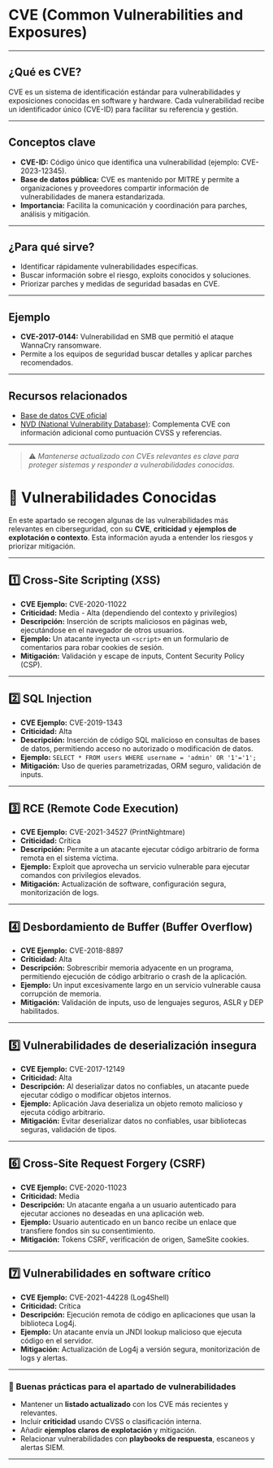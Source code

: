 
# CVE (Common Vulnerabilities and Exposures)

---

## ¿Qué es CVE?

CVE es un sistema de identificación estándar para vulnerabilidades y exposiciones conocidas en software y hardware. Cada vulnerabilidad recibe un identificador único (CVE-ID) para facilitar su referencia y gestión.

---

## Conceptos clave

- **CVE-ID:** Código único que identifica una vulnerabilidad (ejemplo: CVE-2023-12345).  
- **Base de datos pública:** CVE es mantenido por MITRE y permite a organizaciones y proveedores compartir información de vulnerabilidades de manera estandarizada.  
- **Importancia:** Facilita la comunicación y coordinación para parches, análisis y mitigación.

---

## ¿Para qué sirve?

- Identificar rápidamente vulnerabilidades específicas.  
- Buscar información sobre el riesgo, exploits conocidos y soluciones.  
- Priorizar parches y medidas de seguridad basadas en CVE.

---

## Ejemplo

- **CVE-2017-0144:** Vulnerabilidad en SMB que permitió el ataque WannaCry ransomware.  
- Permite a los equipos de seguridad buscar detalles y aplicar parches recomendados.

---

## Recursos relacionados

- [Base de datos CVE oficial](https://cve.mitre.org/)  
- [NVD (National Vulnerability Database)](https://nvd.nist.gov/): Complementa CVE con información adicional como puntuación CVSS y referencias.

---

> ⚠️ *Mantenerse actualizado con CVEs relevantes es clave para proteger sistemas y responder a vulnerabilidades conocidas.*

# 🐞 Vulnerabilidades Conocidas

En este apartado se recogen algunas de las vulnerabilidades más relevantes en ciberseguridad, con su **CVE**, **criticidad** y **ejemplos de explotación o contexto**. Esta información ayuda a entender los riesgos y priorizar mitigación.

---

## 1️⃣ Cross-Site Scripting (XSS)
- **CVE Ejemplo:** CVE-2020-11022  
- **Criticidad:** Media - Alta (dependiendo del contexto y privilegios)  
- **Descripción:** Inserción de scripts maliciosos en páginas web, ejecutándose en el navegador de otros usuarios.  
- **Ejemplo:** Un atacante inyecta un `<script>` en un formulario de comentarios para robar cookies de sesión.  
- **Mitigación:** Validación y escape de inputs, Content Security Policy (CSP).

---

## 2️⃣ SQL Injection
- **CVE Ejemplo:** CVE-2019-1343  
- **Criticidad:** Alta  
- **Descripción:** Inserción de código SQL malicioso en consultas de bases de datos, permitiendo acceso no autorizado o modificación de datos.  
- **Ejemplo:** `SELECT * FROM users WHERE username = 'admin' OR '1'='1';`  
- **Mitigación:** Uso de queries parametrizadas, ORM seguro, validación de inputs.

---

## 3️⃣ RCE (Remote Code Execution)
- **CVE Ejemplo:** CVE-2021-34527 (PrintNightmare)  
- **Criticidad:** Crítica  
- **Descripción:** Permite a un atacante ejecutar código arbitrario de forma remota en el sistema víctima.  
- **Ejemplo:** Exploit que aprovecha un servicio vulnerable para ejecutar comandos con privilegios elevados.  
- **Mitigación:** Actualización de software, configuración segura, monitorización de logs.

---

## 4️⃣ Desbordamiento de Buffer (Buffer Overflow)
- **CVE Ejemplo:** CVE-2018-8897  
- **Criticidad:** Alta  
- **Descripción:** Sobrescribir memoria adyacente en un programa, permitiendo ejecución de código arbitrario o crash de la aplicación.  
- **Ejemplo:** Un input excesivamente largo en un servicio vulnerable causa corrupción de memoria.  
- **Mitigación:** Validación de inputs, uso de lenguajes seguros, ASLR y DEP habilitados.

---

## 5️⃣ Vulnerabilidades de deserialización insegura
- **CVE Ejemplo:** CVE-2017-12149  
- **Criticidad:** Alta  
- **Descripción:** Al deserializar datos no confiables, un atacante puede ejecutar código o modificar objetos internos.  
- **Ejemplo:** Aplicación Java deserializa un objeto remoto malicioso y ejecuta código arbitrario.  
- **Mitigación:** Evitar deserializar datos no confiables, usar bibliotecas seguras, validación de tipos.

---

## 6️⃣ Cross-Site Request Forgery (CSRF)
- **CVE Ejemplo:** CVE-2020-11023  
- **Criticidad:** Media  
- **Descripción:** Un atacante engaña a un usuario autenticado para ejecutar acciones no deseadas en una aplicación web.  
- **Ejemplo:** Usuario autenticado en un banco recibe un enlace que transfiere fondos sin su consentimiento.  
- **Mitigación:** Tokens CSRF, verificación de origen, SameSite cookies.

---

## 7️⃣ Vulnerabilidades en software crítico
- **CVE Ejemplo:** CVE-2021-44228 (Log4Shell)  
- **Criticidad:** Crítica  
- **Descripción:** Ejecución remota de código en aplicaciones que usan la biblioteca Log4j.  
- **Ejemplo:** Un atacante envía un JNDI lookup malicioso que ejecuta código en el servidor.  
- **Mitigación:** Actualización de Log4j a versión segura, monitorización de logs y alertas.

---

### 🔹 Buenas prácticas para el apartado de vulnerabilidades

- Mantener un **listado actualizado** con los CVE más recientes y relevantes.  
- Incluir **criticidad** usando CVSS o clasificación interna.  
- Añadir **ejemplos claros de explotación** y mitigación.  
- Relacionar vulnerabilidades con **playbooks de respuesta**, escaneos y alertas SIEM.  

---


